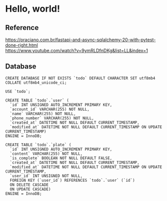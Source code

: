 # Hello, world!

## Reference
https://praciano.com.br/fastapi-and-async-sqlalchemy-20-with-pytest-done-right.html <br>
https://www.youtube.com/watch?v=9ymRLDfnDKg&list=LL&index=1

## Database
```
CREATE DATABASE IF NOT EXISTS `todo` DEFAULT CHARACTER SET utf8mb4 COLLATE utf8mb4_unicode_ci;

USE `todo`;

CREATE TABLE `todo`.`user` (
  `id` INT UNSIGNED AUTO_INCREMENT PRIMARY KEY,
  `account_id` VARCHAR(255) NOT NULL,
  `name` VARCHAR(255) NOT NULL,
  `phone_number` VARCHAR(255) NOT NULL,
  `created_at` DATETIME NOT NULL DEFAULT CURRENT_TIMESTAMP,
  `modified_at` DATETIME NOT NULL DEFAULT CURRENT_TIMESTAMP ON UPDATE CURRENT_TIMESTAMP)
ENGINE = InnoDB;

CREATE TABLE `todo`.`plate` (
  `id` INT UNSIGNED AUTO_INCREMENT PRIMARY KEY,
  `content` VARCHAR(255) NOT NULL,
  `is_complete` BOOLEAN NOT NULL DEFAULT FALSE,
  `created_at` DATETIME NOT NULL DEFAULT CURRENT_TIMESTAMP,
  `modified_at` DATETIME NOT NULL DEFAULT CURRENT_TIMESTAMP ON UPDATE CURRENT_TIMESTAMP,
  `user_id` INT UNSIGNED NOT NULL,
  FOREIGN KEY (`user_id`) REFERENCES `todo`.`user` (`id`)
  ON DELETE CASCADE
  ON UPDATE CASCADE)
ENGINE = InnoDB;
```

